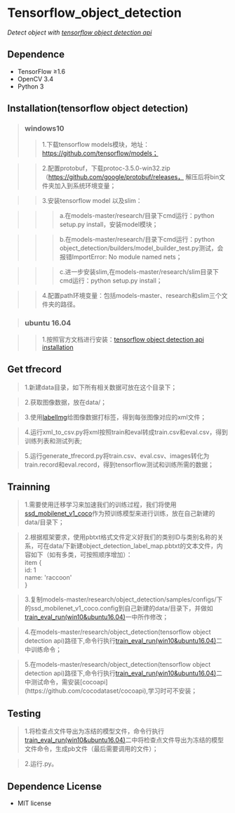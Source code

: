 # Tensorflow_object_detection
*Detect object with [tensorflow object detection api](https://github.com/tensorflow/models/tree/master/research/object_detection)*

## Dependence
* TensorFlow ≥1.6
* OpenCV 3.4
* Python 3

## Installation(tensorflow object detection)
>### windows10
>>1.下载tensorflow models模块，地址：https://github.com/tensorflow/models；

>>2.配置protobuf，下载protoc-3.5.0-win32.zip（https://github.com/google/protobuf/releases， 解压后将bin文件夹加入到系统环境变量；

>>3.安装tensorflow model 以及slim：

  >>>a.在models-master/research/目录下cmd运行：python setup.py install，安装model模块；
  
  >>>b.在models-master/research/目录下cmd运行：python object_detection/builders/model_builder_test.py测试，会报错ImportError: No module named nets；
  
  >>>c.进一步安装slim,在models-master/research/slim目录下cmd运行：python setup.py install；
  
>>4.配置path环境变量：包括models-master、research和slim三个文件夹的路径。

>### ubuntu 16.04

>>1.按照官方文档进行安装：[tensorflow object detection api installation](https://github.com/tensorflow/models/blob/master/research/object_detection/g3doc/installation.md)

## Get tfrecord
>1.新建data目录，如下所有相关数据可放在这个目录下；

>2.获取图像数据，放在data/；

>3.使用[labelImg](https://github.com/tzutalin/labelImg)给图像数据打标签，得到每张图像对应的xml文件；

>4.运行xml_to_csv.py将xml按照train和eval转成train.csv和eval.csv，得到训练列表和测试列表;

>5.运行generate_tfrecord.py将train.csv、eval.csv、images转化为train.record和eval.record，得到tensorflow测试和训练所需的数据；


## Trainning
>1.需要使用迁移学习来加速我们的训练过程，我们将使用[ssd_mobilenet_v1_coco](http://download.tensorflow.org/models/object_detection/ssd_mobilenet_v1_coco_2017_11_17.tar.gz)作为预训练模型来进行训练，放在自己新建的data/目录下；

>2.根据框架要求，使用pbtxt格式文件定义好我们的类别ID与类别名称的关系，可在data/下新建object_detection_label_map.pbtxt的文本文件，内容如下（如有多类，可按照顺序增加）：
<br>item {
<br>id: 1
<br>name: 'raccoon'
<br>}

>3.复制models-master/research/object_detection/samples/configs/下的ssd_mobilenet_v1_coco.config到自己新建的data/目录下，并做如[train_eval_run(win10&ubuntu16.04)](https://github.com/jason-sunjiankang/tensorflow_object_detection/blob/master/train_eval_run(win10%26ubuntu16.04).txt)一中所作修改；



>4.在models-master/research/object_detection(tensorflow object detection api)路径下,命令行执行[train_eval_run(win10&ubuntu16.04)](https://github.com/jason-sunjiankang/tensorflow_object_detection/blob/master/train_eval_run(win10%26ubuntu16.04).txt)二中训练命令；

>5.在models-master/research/object_detection(tensorflow object detection api)路径下,命令行执行[train_eval_run(win10&ubuntu16.04)](https://github.com/jason-sunjiankang/tensorflow_object_detection/blob/master/train_eval_run(win10%26ubuntu16.04).txt)二中测试命令，需安装[cocoapi](https://github.com/cocodataset/cocoapi),学习时可不安装；


## Testing
>1.将检查点文件导出为冻结的模型文件，命令行执行[train_eval_run(win10&ubuntu16.04)](https://github.com/jason-sunjiankang/tensorflow_object_detection/blob/master/train_eval_run(win10%26ubuntu16.04).txt)二中将检查点文件导出为冻结的模型文件命令，生成pb文件（最后需要调用的文件）；

>2.运行.py。

## Dependence License
* MIT license
